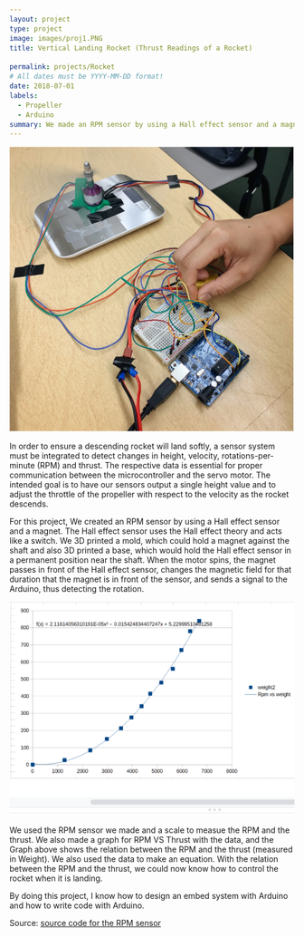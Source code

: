 ```yaml
---
layout: project
type: project
image: images/proj1.PNG
title: Vertical Landing Rocket (Thrust Readings of a Rocket)

permalink: projects/Rocket
# All dates must be YYYY-MM-DD format!
date: 2018-07-01
labels:
  - Propeller
  - Arduino
summary: We made an RPM sensor by using a Hall effect sensor and a magnet for the Vericle Landing Rocket.
---
```


<div class="ui small rounded images">
  <img class="ui small floated image" src="../images/proj1.PNG">
  
  
</div>

In order to ensure a descending rocket will land softly, a sensor system must be integrated to detect changes in height, velocity, rotations-per-minute (RPM) and thrust. The respective data is essential for proper communication between the microcontroller and the servo motor. The intended goal is to have our sensors output a single height value and to adjust the throttle of the propeller with respect to the velocity as the rocket descends.


For this project, We created an RPM sensor by using a Hall effect sensor and a magnet. The Hall effect sensor uses the Hall effect theory and acts like a switch. We 3D printed a mold, which could hold a magnet against the shaft and also 3D printed a base, which would hold the Hall effect sensor in a permanent position near the shaft. When the motor spins, the magnet passes in front of the Hall effect sensor, changes the magnetic field for that duration that the magnet is in front of the sensor, and sends a signal to the Arduino, thus detecting the rotation. 

<div class="ui large rounded images">
  
 <img class="ui large middle image" src="../images/proj1-2.PNG">
 
</div>

We used the RPM sensor we made and a scale to measue the RPM and the thrust. We also made a graph for RPM VS Thrust with the data, and the Graph above shows the relation between the RPM and the thrust (measured in Weight).  We also used the data to make an equation.  With the relation between the RPM and the thrust, we could now know how to control the rocket when it is landing.

By doing this project, I know how to design an embed system with Arduino and how to write code with Arduino.



Source: <a href="https://github.com/Ray4898/Ray4898.github.io/blob/master/RPM.ino"><i class="large github icon "></i>source code for the RPM sensor</a>







